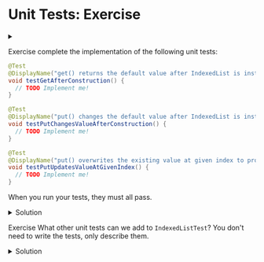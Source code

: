 # Unit Tests: Exercise 

<div id="outcomes"><details><summary></summary>

* Write simple unit tests using the JUnit framework.

</details></div>


<span class="tag">Exercise</span> complete the implementation of the following unit tests:

```java
@Test
@DisplayName("get() returns the default value after IndexedList is instantiated.")
void testGetAfterConstruction() {
  // TODO Implement me!
}

@Test
@DisplayName("put() changes the default value after IndexedList is instantiated.")
void testPutChangesValueAfterConstruction() {
  // TODO Implement me!
}

@Test
@DisplayName("put() overwrites the existing value at given index to provided value.")
void testPutUpdatesValueAtGivenIndex() {
  // TODO Implement me!
}
```

When you run your tests, they must all pass. 

<details class="solution" data-release="Sep 8, 2023 17:00:00">
<summary>Solution</summary>

```java
@Test
@DisplayName("get() returns the default value after IndexedList is instantiated.")
void testGetAfterConstruction() {
  IndexedList<Integer> numbers = new ArrayIndexedList<>(5, 10);
  for (int index = 0; index < numbers.length(); index++) {
    assertEquals(10, numbers.get(index));
  }
}

@Test
@DisplayName("put() changes the default value after IndexedList is instantiated.")
void testPutChangesValueAfterConstruction() {
  IndexedList<Integer> numbers = new ArrayIndexedList<>(5, 10);
  numbers.put(2, 7);
  assertEquals(7, numbers.get(2));
}

@Test
@DisplayName("put() overwrites the existing value at given index to provided value.")
void testPutUpdatesValueAtGivenIndex() {
  IndexedList<Integer> numbers = new ArrayIndexedList<>(5, 10);
  numbers.put(1, 8);
  assertEquals(8, numbers.get(1));
  numbers.put(1, -5);
  assertEquals(-5, numbers.get(1));
}
```

</details>

<span class="tag">Exercise</span> What other unit tests can we add to `IndexedListTest`? You don't need to write the tests, only describe them.

<details class="solution" data-release="Sep 8, 2023 17:00:00">
<summary>Solution</summary>

Here are some ideas:
* Test `get` and `length` have no side effects; that is, calling it will not cause any changes to the data structure. 
* Test `put` has no unintended effects; for example, it does not change the size of the data structure, nor does it change a value at another index.

</details>

